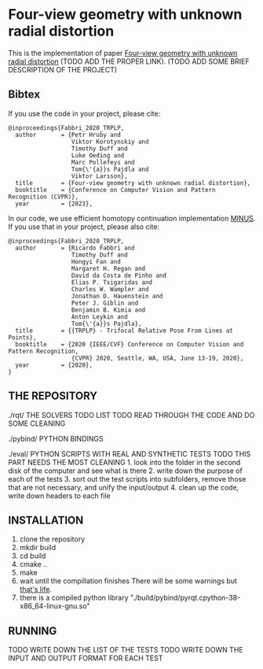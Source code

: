 # Four-view geometry with unknown radial distortion

This is the implementation of paper [Four-view geometry with unknown radial distortion](https://www.youtube.com/watch?v=TnlPtaPxXfc) (TODO ADD THE PROPER LINK). (TODO ADD SOME BRIEF DESCRIPTION OF THE PROJECT)

## Bibtex
If you use the code in your project, please cite:
```
@inproceedings{Fabbri_2020_TRPLP,
  author       = {Petr Hruby and
                  Viktor Korotynskiy and
                  Timothy Duff and
                  Luke Oeding and
                  Marc Pollefeys and
                  Tom{\'{a}}s Pajdla and
                  Viktor Larsson},
  title        = {Four-view geometry with unknown radial distortion},
  booktitle    = {Conference on Computer Vision and Pattern Recognition (CVPR)},
  year         = {2023},

```

In our code, we use efficient homotopy continuation implementation [MINUS](https://github.com/rfabbri/minus). If you use that in your project, please also cite:

```
@inproceedings{Fabbri_2020_TRPLP,
  author       = {Ricardo Fabbri and
                  Timothy Duff and
                  Hongyi Fan and
                  Margaret H. Regan and
                  David da Costa de Pinho and
                  Elias P. Tsigaridas and
                  Charles W. Wampler and
                  Jonathan D. Hauenstein and
                  Peter J. Giblin and
                  Benjamin B. Kimia and
                  Anton Leykin and
                  Tom{\'{a}}s Pajdla},
  title        = {{TRPLP} - Trifocal Relative Pose From Lines at Points},
  booktitle    = {2020 {IEEE/CVF} Conference on Computer Vision and Pattern Recognition,
                  {CVPR} 2020, Seattle, WA, USA, June 13-19, 2020},
  year         = {2020},
}
```


## THE REPOSITORY

./rqt/	THE SOLVERS
	TODO LIST
	TODO READ THROUGH THE CODE AND DO SOME CLEANING

./pybind/ PYTHON BINDINGS

./eval/	PYTHON SCRIPTS WITH REAL AND SYNTHETIC TESTS
	TODO THIS PART NEEDS THE MOST CLEANING
	1. look into the folder in the second disk of the computer and see what is there
	2. write down the purpose of each of the tests
	3. sort out the test scripts into subfolders, remove those that are not necessary, and unify the input/output
	4. clean up the code, write down headers to each file


## INSTALLATION

1. clone the repository
2. mkdir build
3. cd build
4. cmake ..
5. make
6. wait until the compillation finishes There will be some warnings but [that's life](https://www.youtube.com/watch?v=TnlPtaPxXfc).
7. there is a compiled python library "./build/pybind/pyrqt.cpython-38-x86_64-linux-gnu.so"


## RUNNING

TODO WRITE DOWN THE LIST OF THE TESTS
TODO WRITE DOWN THE INPUT AND OUTPUT FORMAT FOR EACH TEST



